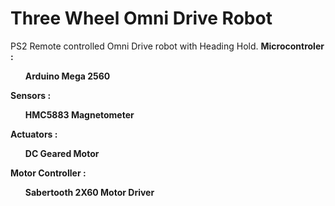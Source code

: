 # Three Wheel Omni Drive Robot
PS2 Remote controlled Omni Drive robot with Heading Hold.
<b> Microcontroler :<b>
<ul>Arduino Mega 2560</ul>

<b> Sensors :<b>
<ul>HMC5883 Magnetometer</ul>

<b> Actuators :<b>
<ul>DC Geared Motor</ul>
<b> Motor Controller :<b>
<ul>Sabertooth 2X60 Motor Driver</ul>
